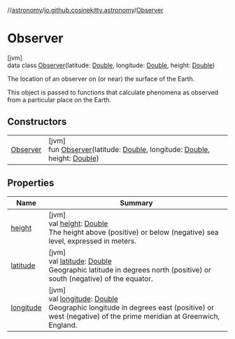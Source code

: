 //[astronomy](../../../index.md)/[io.github.cosinekitty.astronomy](../index.md)/[Observer](index.md)

# Observer

[jvm]\
data class [Observer](index.md)(latitude: [Double](https://kotlinlang.org/api/latest/jvm/stdlib/kotlin/-double/index.html), longitude: [Double](https://kotlinlang.org/api/latest/jvm/stdlib/kotlin/-double/index.html), height: [Double](https://kotlinlang.org/api/latest/jvm/stdlib/kotlin/-double/index.html))

The location of an observer on (or near) the surface of the Earth.

This object is passed to functions that calculate phenomena as observed from a particular place on the Earth.

## Constructors

| | |
|---|---|
| [Observer](-observer.md) | [jvm]<br>fun [Observer](-observer.md)(latitude: [Double](https://kotlinlang.org/api/latest/jvm/stdlib/kotlin/-double/index.html), longitude: [Double](https://kotlinlang.org/api/latest/jvm/stdlib/kotlin/-double/index.html), height: [Double](https://kotlinlang.org/api/latest/jvm/stdlib/kotlin/-double/index.html)) |

## Properties

| Name | Summary |
|---|---|
| [height](height.md) | [jvm]<br>val [height](height.md): [Double](https://kotlinlang.org/api/latest/jvm/stdlib/kotlin/-double/index.html)<br>The height above (positive) or below (negative) sea level, expressed in meters. |
| [latitude](latitude.md) | [jvm]<br>val [latitude](latitude.md): [Double](https://kotlinlang.org/api/latest/jvm/stdlib/kotlin/-double/index.html)<br>Geographic latitude in degrees north (positive) or south (negative) of the equator. |
| [longitude](longitude.md) | [jvm]<br>val [longitude](longitude.md): [Double](https://kotlinlang.org/api/latest/jvm/stdlib/kotlin/-double/index.html)<br>Geographic longitude in degrees east (positive) or west (negative) of the prime meridian at Greenwich, England. |
